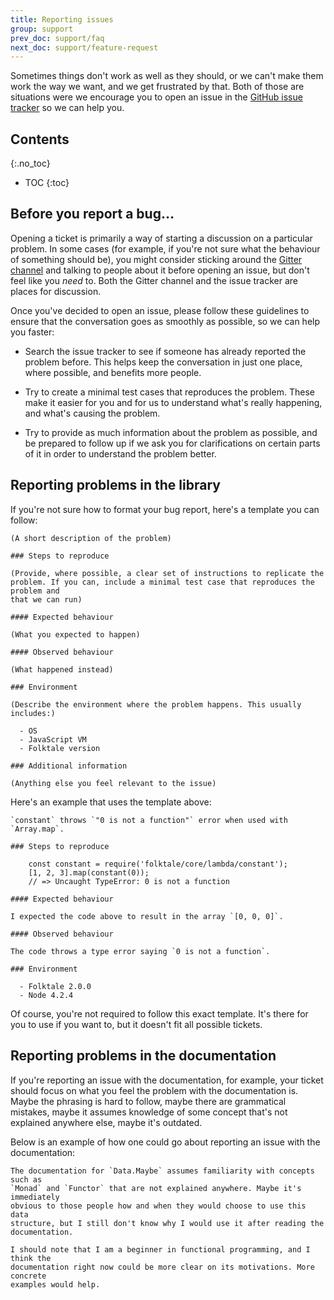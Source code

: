 ```yaml
---
title: Reporting issues
group: support
prev_doc: support/faq
next_doc: support/feature-request
---
```


Sometimes things don't work as well as they should, or we can't make them work
the way we want, and we get frustrated by that. Both of those are situations
were we encourage you to open an issue in the [GitHub issue tracker](https://github.com/origamitower/folktale/issues) so
we can help you.


## Contents
{:.no_toc}

* TOC
{:toc}


## Before you report a bug…

Opening a ticket is primarily a way of starting a discussion on a particular
problem. In some cases (for example, if you're not sure what the behaviour of
something should be), you might consider sticking around the
[Gitter channel](https://gitter.im/folktale/discussion) and talking to people about it before opening an issue,
but don't feel like you *need* to. Both the Gitter channel and the issue tracker
are places for discussion.

Once you've decided to open an issue, please follow these guidelines to ensure
that the conversation goes as smoothly as possible, so we can help you faster:

  - Search the issue tracker to see if someone has already reported the problem
    before. This helps keep the conversation in just one place, where possible,
    and benefits more people.

  - Try to create a minimal test cases that reproduces the problem. These make
    it easier for you and for us to understand what's really happening, and
    what's causing the problem.

  - Try to provide as much information about the problem as possible, and be
    prepared to follow up if we ask you for clarifications on certain parts of
    it in order to understand the problem better.


## Reporting problems in the library

If you're not sure how to format your bug report, here's a template you can follow:

    (A short description of the problem)
    
    ### Steps to reproduce
    
    (Provide, where possible, a clear set of instructions to replicate the
    problem. If you can, include a minimal test case that reproduces the problem and
    that we can run)
    
    #### Expected behaviour
    
    (What you expected to happen)
    
    #### Observed behaviour
    
    (What happened instead)
    
    ### Environment
    
    (Describe the environment where the problem happens. This usually includes:)
    
      - OS
      - JavaScript VM
      - Folktale version
    
    ### Additional information
    
    (Anything else you feel relevant to the issue)

    
Here's an example that uses the template above:
    

    `constant` throws `"0 is not a function"` error when used with `Array.map`.
    
    ### Steps to reproduce
    
        const constant = require('folktale/core/lambda/constant');
        [1, 2, 3].map(constant(0));
        // => Uncaught TypeError: 0 is not a function
    
    #### Expected behaviour
    
    I expected the code above to result in the array `[0, 0, 0]`.
    
    #### Observed behaviour
    
    The code throws a type error saying `0 is not a function`.
    
    ### Environment
    
      - Folktale 2.0.0
      - Node 4.2.4
    
    
Of course, you're not required to follow this exact template. It's there for you
to use if you want to, but it doesn't fit all possible tickets.



## Reporting problems in the documentation

If you're reporting an issue with the documentation, for example, your ticket should focus
on what you feel the problem with the documentation is. Maybe the phrasing is
hard to follow, maybe there are grammatical mistakes, maybe it assumes knowledge
of some concept that's not explained anywhere else, maybe it's outdated.

Below is an example of how one could go about reporting an issue with the
documentation:

    The documentation for `Data.Maybe` assumes familiarity with concepts such as
    `Monad` and `Functor` that are not explained anywhere. Maybe it's immediately
    obvious to those people how and when they would choose to use this data
    structure, but I still don't know why I would use it after reading the
    documentation.
    
    I should note that I am a beginner in functional programming, and I think the
    documentation right now could be more clear on its motivations. More concrete
    examples would help.
